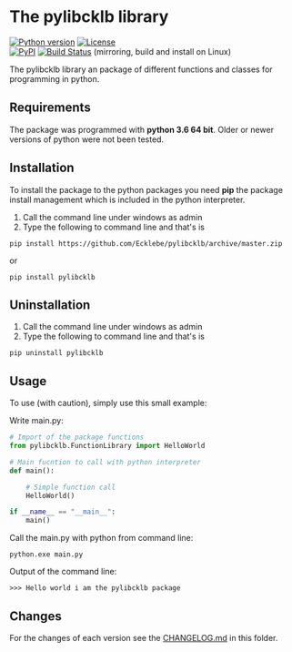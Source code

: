 # The pylibcklb library 

[![Python version](https://img.shields.io/pypi/v/pylibcklb.svg)](https://pypi.org/project/pylibcklb/)
[![License](https://img.shields.io/pypi/l/pylibcklb.svg)](https://github.com/Ecklebe/pylibcklb/blob/master/LICENSE.md)         
[![PyPI](https://img.shields.io/pypi/pyversions/pylibcklb.svg)](https://pypi.org/project/pylibcklb/)
[![Build Status](https://gitlab.ecklebe.de/open-source/python/pylibcklb/badges/master/build.svg)](https://gitlab.ecklebe.de/open-source/python/pylibcklb/commits/master) (mirroring, build and install on Linux)

The pylibcklb library an package of different functions and classes for programming in python.

## Requirements

The package was programmed with **python 3.6 64 bit**. Older or newer versions of python were not been tested.

## Installation

To install the package to the python packages you need **pip** the package install management which is included in the python interpreter.

 1. Call the command line under windows as admin
 2. Type the following to command line and that's is

```batch
pip install https://github.com/Ecklebe/pylibcklb/archive/master.zip
```
or 
```batch
pip install pylibcklb
```

## Uninstallation

 1. Call the command line under windows as admin
 2. Type the following to command line and that's is

```batch
pip uninstall pylibcklb
```

## Usage
To use (with caution), simply use this small example:

Write main.py:

```python
# Import of the package functions
from pylibcklb.FunctionLibrary import HelloWorld

# Main fucntion to call with python interpreter
def main():

    # Simple function call
    HelloWorld()

if __name__ == "__main__":
    main()
```

Call the main.py with python from command line:
```batch
python.exe main.py
```
Output of the command line: 

    >>> Hello world i am the pylibcklb package
	
## Changes
For the changes of each version see the [CHANGELOG.md](https://github.com/Ecklebe/pylibcklb/blob/master/CHANGELOG.md) in this folder.

